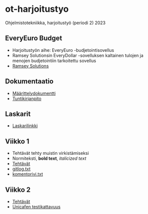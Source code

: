 # ot-harjoitustyo
Ohjelmistotekniikka, harjoitustyö (periodi 2) 2023

## EveryEuro Budget
* Harjoitustyön aihe: EveryEuro -budjetointisovellus
* Ramsey Solutionsin EveryDollar -sovelluksen kaltainen tulojen ja menojen budjetointiin tarkoitettu sovellus
* [Ramsey Solutions](https://www.ramseysolutions.com/ramseyplus/everydollar)

## Dokumentaatio
* [Määrittelydokumentti](https://github.com/aarekr/ot-harjoitustyo/tree/main/EveryEuro/dokumentaatio/maarittelydokumentti.md)
* [Tuntikirjanpito](https://github.com/aarekr/ot-harjoitustyo/tree/main/EveryEuro/dokumentaatio/tuntikirjanpito.md)

## Laskarit
* [Laskarilinkki](https://github.com/aarekr/ot-harjoitustyo/tree/main/laskarit)

## Viikko 1
* Tehtävät tehty muistin virkistämiseksi
* Normiteksti, __bold text__, _italicized text_
* [Tehtävät](https://github.com/aarekr/ot-harjoitustyo/tree/main/laskarit/viikko1)
* [gitlog.txt](https://github.com/aarekr/ot-harjoitustyo/blob/main/laskarit/viikko1/gitlog.txt)
* [komentorivi.txt](https://github.com/aarekr/ot-harjoitustyo/blob/main/laskarit/viikko1/komentorivi.txt)

## Viikko 2
* [Tehtävät](https://github.com/aarekr/ot-harjoitustyo/tree/main/laskarit/viikko2)
* [Unicafen testikattavuus](https://github.com/aarekr/ot-harjoitustyo/blob/main/laskarit/viikko2/Testikattavuus%202023-11-13.png)
